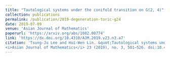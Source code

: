 ```yaml
---
title: "Tautological systems under the conifold transition on G(2, 4)"
collection: publications
permalink: /publication/2019-degeneration-toric-g24
date: 2019-07-09
venue: 'Asian Journal of Mathematics'
paperurl: 'https://arxiv.org/abs/1602.00774'
link: 'https://dx.doi.org/10.4310/AJM.2019.v23.n3.a7'
citation: 'Tsung-Ju Lee and Hui-Wen Lin. &quot;Tautological systems under the conifold transition on G(2, 4). &quot; 
<i>Asian Journal of Mathematics</i> 23 (2019), no. 3, 501–526. doi:10.4310/AJM.2019.v23.n3.a7'
---
```

